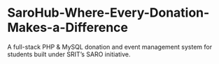 # SaroHub-Where-Every-Donation-Makes-a-Difference
A full-stack PHP &amp; MySQL donation and event management system for students built under SRIT’s SARO initiative.
